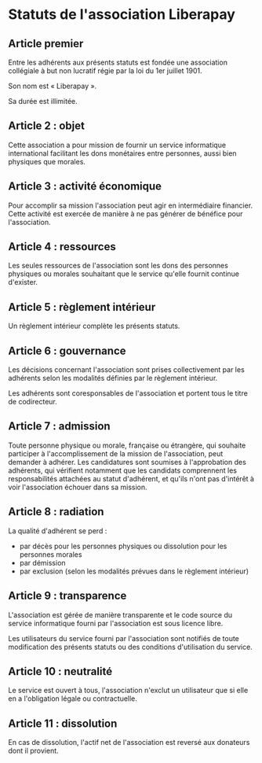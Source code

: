 # Statuts de l'association Liberapay

## Article premier

Entre les adhérents aux présents statuts est fondée une association collégiale à but non lucratif régie par la loi du 1er juillet 1901.

Son nom est « Liberapay ».

Sa durée est illimitée.

## Article 2 : objet

Cette association a pour mission de fournir un service informatique international facilitant les dons monétaires entre personnes, aussi bien physiques que morales.

## Article 3 : activité économique

Pour accomplir sa mission l'association peut agir en intermédiaire financier. Cette activité est exercée de manière à ne pas générer de bénéfice pour l'association.

## Article 4 : ressources

Les seules ressources de l'association sont les dons des personnes physiques ou morales souhaitant que le service qu'elle fournit continue d'exister.

## Article 5 : règlement intérieur

Un règlement intérieur complète les présents statuts.

## Article 6 : gouvernance

Les décisions concernant l'association sont prises collectivement par les adhérents selon les modalités définies par le règlement intérieur.

Les adhérents sont coresponsables de l'association et portent tous le titre de codirecteur.

## Article 7 : admission

Toute personne physique ou morale, française ou étrangère, qui souhaite participer à l'accomplissement de la mission de l'association, peut demander à adhérer. Les candidatures sont soumises à l'approbation des adhérents, qui vérifient notamment que les candidats comprennent les responsabilités attachées au statut d'adhérent, et qu'ils n'ont pas d'intérêt à voir l'association échouer dans sa mission.

## Article 8 : radiation

La qualité d'adhérent se perd :

- par décès pour les personnes physiques ou dissolution pour les personnes morales
- par démission
- par exclusion (selon les modalités prévues dans le règlement intérieur)

## Article 9 : transparence

L'association est gérée de manière transparente et le code source du service informatique fourni par l'association est sous licence libre.

Les utilisateurs du service fourni par l'association sont notifiés de toute modification des présents statuts ou des conditions d'utilisation du service.

## Article 10 : neutralité

Le service est ouvert à tous, l'association n'exclut un utilisateur que si elle en a l'obligation légale ou contractuelle.

## Article 11 : dissolution

En cas de dissolution, l'actif net de l'association est reversé aux donateurs dont il provient.
